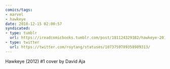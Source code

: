 ```yaml
---
comics/tags:
- marvel
- hawkeye
date: 2018-12-15 02:00:57
syndicated:
- type: tumblr
  url: https://ireadcomicbooks.tumblr.com/post/181124329382/hawkeye-2012-1-cover-by-david-aja
- type: twitter
  url: https://twitter.com/roytang/statuses/1073759789358989313/
---
```


Hawkeye (2012) #1 cover by David Aja